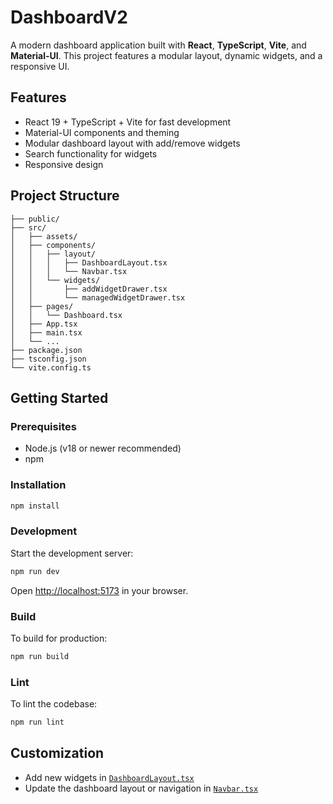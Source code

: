 # DashboardV2

A modern dashboard application built with **React**, **TypeScript**, **Vite**, and **Material-UI**. This project features a modular layout, dynamic widgets, and a responsive UI.

## Features

- React 19 + TypeScript + Vite for fast development
- Material-UI components and theming
- Modular dashboard layout with add/remove widgets
- Search functionality for widgets
- Responsive design

## Project Structure

```
├── public/
├── src/
│   ├── assets/
│   ├── components/
│   │   ├── layout/
│   │   │   ├── DashboardLayout.tsx
│   │   │   └── Navbar.tsx
│   │   └── widgets/
│   │       ├── addWidgetDrawer.tsx
│   │       └── managedWidgetDrawer.tsx
│   ├── pages/
│   │   └── Dashboard.tsx
│   ├── App.tsx
│   ├── main.tsx
│   └── ...
├── package.json
├── tsconfig.json
└── vite.config.ts
```

## Getting Started

### Prerequisites

- Node.js (v18 or newer recommended)
- npm

### Installation

```sh
npm install
```

### Development

Start the development server:

```sh
npm run dev
```

Open [http://localhost:5173](http://localhost:5173) in your browser.

### Build

To build for production:

```sh
npm run build
```

### Lint

To lint the codebase:

```sh
npm run lint
```

## Customization

- Add new widgets in [`DashboardLayout.tsx`](src/components/layout/DashboardLayout.tsx)
- Update the dashboard layout or navigation in [`Navbar.tsx`](src/components/layout/Navbar.tsx)
